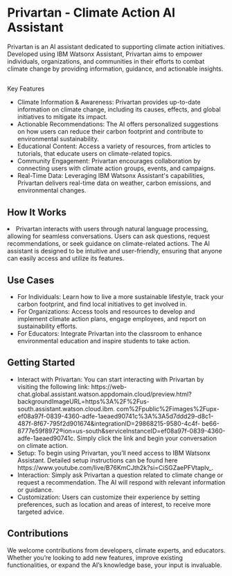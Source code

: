 <h1>Privartan - Climate Action AI Assistant</h1>
<p>
Privartan is an AI assistant dedicated to supporting climate action initiatives. Developed using IBM Watsonx Assistant, Privartan aims to empower individuals, organizations, and communities in their efforts to combat climate change by providing information, guidance, and actionable insights.
</p>
<h2></h2>
Key Features </h2>
<ul>
<li> Climate Information & Awareness: Privartan provides up-to-date information on climate change, including its causes, effects, and global initiatives to mitigate its impact.  </li>
<li> Actionable Recommendations: The AI offers personalized suggestions on how users can reduce their carbon footprint and contribute to environmental sustainability. </li>
<li> Educational Content: Access a variety of resources, from articles to tutorials, that educate users on climate-related topics. </li>
<li> Community Engagement: Privartan encourages collaboration by connecting users with climate action groups, events, and campaigns. </li>
<li> Real-Time Data: Leveraging IBM Watsonx Assistant's capabilities, Privartan delivers real-time data on weather, carbon emissions, and environmental changes. </li>
</ul>

<h2> How It Works </h2>
<li> Privartan interacts with users through natural language processing, allowing for seamless conversations. Users can ask questions, request recommendations, or seek guidance on climate-related actions. 
  The AI assistant is designed to be intuitive and user-friendly, ensuring that anyone can easily access and utilize its features.</li>

<h2> Use Cases</h2>
<ul> 
<li> For Individuals: Learn how to live a more sustainable lifestyle, track your carbon footprint, and find local initiatives to get involved in. </li>
  
<li> For Organizations: Access tools and resources to develop and implement climate action plans, engage employees, and report on sustainability efforts. </li>

<li> For Educators: Integrate Privartan into the classroom to enhance environmental education and inspire students to take action. </li>
</ul>

<h2>Getting Started </h2>
<ul>
  <li> Interact with Privartan: You can start interacting with Privartan by visiting the following link: https://web- 
       chat.global.assistant.watson.appdomain.cloud/preview.html?backgroundImageURL=https%3A%2F%2Fus-south.assistant.watson.cloud.ibm.
       com%2Fpublic%2Fimages%2Fupx-ef08a97f-0839-4360-adfe-1aeaed90741c%3A%3A5d7ddd29-d8c1-487f-8f67-795f2d901674&integrationID=29868215-9580-4c4f-
       be66-8777e59f8972&region=us-south&serviceInstanceID=ef08a97f-0839-4360-adfe-1aeaed90741c.
    Simply click the link and begin your conversation on climate action.</li>
  
<li> Setup: To begin using Privartan, you’ll need access to IBM Watsonx Assistant. Detailed setup instructions can be found here https://www.youtube.com/live/B76KmCJth2k?si=CiSGZaePFVtaplv_. </li>

<li> Interaction: Simply ask Privartan a question related to climate change or request a recommendation. The AI will respond with relevant information or guidance. </li>
<li> Customization: Users can customize their experience by setting preferences, such as location and areas of interest, to receive more targeted advice.</li>
   </ul>

<h2>Contributions </h2>
<p> 
We welcome contributions from developers, climate experts, and educators. Whether you’re looking to add new features, improve existing functionalities, or expand the AI’s knowledge base, your input is invaluable.
</p>


